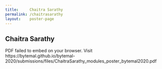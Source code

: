 ```yaml
---
title:     Chaitra Sarathy
permalink: /chaitrasarathy
layout:    poster-page
---
```


## Chaitra Sarathy

<object width="100%" height="650" type="application/pdf" data="https://bytemal.github.io/bytemal-2020/submissions/files/ChaitraSarathy_modules_poster_bytemal2020.pdf#zoom=75&scrollbar=0&toolbar=0&navpanes=0">
    <p>PDF failed to embed on your browser. Visit https://bytemal.github.io/bytemal-2020/submissions/files/ChaitraSarathy_modules_poster_bytemal2020.pdf</p>
</object>
